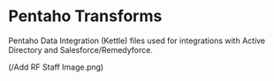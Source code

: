 # Pentaho Transforms

Pentaho Data Integration (Kettle) files used for integrations with Active Directory and Salesforce/Remedyforce.


(/Add RF Staff Image.png)
